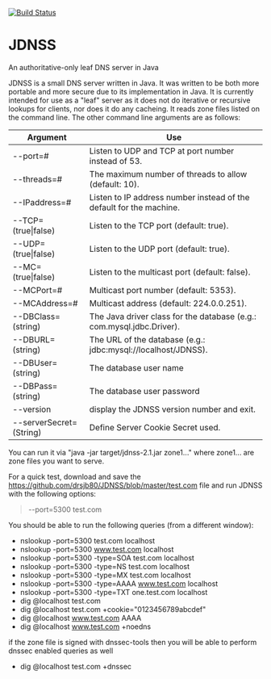 [![Build Status](https://travis-ci.org/drsjb80/JDNSS.svg?branch=dev)](https://travis-ci.org/drsjb80/JDNSS)

# JDNSS
An authoritative-only leaf DNS server in Java

JDNSS is a small DNS server written in Java.  It was written to be both
more portable and more secure due to its implementation in Java.  It is
currently intended for use as a "leaf" server as it does not do iterative
or recursive lookups for clients, nor does it do any cacheing.  It reads
zone files listed on the command line.  The other command line arguments
are as follows:

Argument     | Use
------------ | -------------
--port=#            | Listen to UDP and TCP at port number instead of 53.
--threads=#         | The maximum number of threads to allow (default: 10).
--IPaddress=#       | Listen to IP address number instead of the default for the machine.
--TCP=(true\|false) | Listen to the TCP port (default: true).
--UDP=(true\|false) | Listen to the UDP port (default: true).
--MC=(true\|false)  | Listen to the multicast port (default: false).
--MCPort=#          | Multicast port number (default: 5353).
--MCAddress=#       | Multicast address (default: 224.0.0.251).
--DBClass=(string)  | The Java driver class for the database (e.g.: com.mysql.jdbc.Driver).
--DBURL=(string)    | The URL of the database (e.g.: jdbc:mysql://localhost/JDNSS).
--DBUser=(string)   | The database user name
--DBPass=(string)   | The database user password
--version           | display the JDNSS version number and exit.
--serverSecret=(String)      | Define Server Cookie Secret used. 

You can run it via "java -jar target/jdnss-2.1.jar zone1..." where zone1...
are zone files you want to serve.

For a quick test, download and save the https://github.com/drsjb80/JDNSS/blob/master/test.com file and run JDNSS with the following options:

> --port=5300 test.com

You should be able to run the following queries (from a different window):

* nslookup -port=5300 test.com localhost
* nslookup -port=5300 www.test.com localhost
* nslookup -port=5300 -type=SOA test.com localhost
* nslookup -port=5300 -type=NS test.com localhost
* nslookup -port=5300 -type=MX test.com localhost
* nslookup -port=5300 -type=AAAA www.test.com localhost
* nslookup -port=5300 -type=TXT one.test.com localhost
* dig @localhost test.com 
* dig @localhost test.com +cookie="0123456789abcdef"
* dig @localhost www.test.com AAAA
* dig @localhost www.test.com +noedns

if the zone file is signed with dnssec-tools then you will be able to perform dnssec enabled queries as well

* dig @localhost test.com +dnssec


